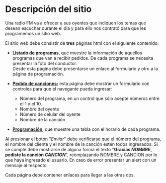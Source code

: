 # Descripción del sitio
Una radio FM va a ofrecer a sus oyentes que indiquen los temas que desean escuchar durante el día y para ello nos contrató para que les programemos un sitio web.

El sitio web debe consistir de **tres** páginas html con el siguiente contenido:

- <u>**Listado de programas**</u>, que muestre la información de aquellos programas que van a recibir pedidos. De cada programa se necesita presentar la foto del conductor.  
Desde esta página debe presentarse un enlace al formulario y otro a la página de programación.

- <u>**Pedido de canciones:**</u> esta página debe mostrar un formulario con controles para que el navegante pueda ingresar:

    - Número del programa, en un control que sólo acepte números entre el 1 y el 10.
    - Nombre del oyente
    - Número de celular del oyente
    - Nombre de la canción

- <u>**Programación**</u>, que muestre una tabla con el horario de cada programa.

Al presionar el botón "*Enviar*" <u>debe verificarse</u> que el número del programa, el nombre del cliente y el nombre de la canción estén todos ingresados. Si se cumple debe mostrarse de alguna forma el texto "**Gracias *NOMBRE*, pediste la canción *CANCION***", reemplazando NOMBRE y CANCION por lo que haya ingresado el usuario. En caso de error presentar un alert
con un mensaje al respecto.

Cada página debe contener enlaces para llegar a las otras dos.